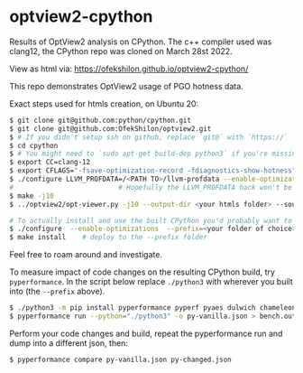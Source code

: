 # optview2-cpython
Results of OptView2 analysis on CPython.
The c++ compiler used was clang12, the CPython repo was cloned on March 28st 2022.

View as html via: https://ofekshilon.github.io/optview2-cpython/

This repo demonstrates OptView2 usage of PGO hotness data.

Exact steps used for htmls creation, on Ubuntu 20:

```bash
$ git clone git@github.com:python/cpython.git
$ git clone git@github.com:OfekShilon/optview2.git
$ # If you didn't setup ssh on github, replace `git@` with `https://`
$ cd cpython
$ # You might need to `sudo apt-get build-dep python3` if you're missing needed packages. More info at https://devguide.python.org/setup/#install-dependencies
$ export CC=clang-12
$ export CFLAGS="-fsave-optimization-record -fdiagnostics-show-hotness"
$ ./configure LLVM_PROFDATA=/<PATH TO>/llvm-profdata --enable-optimizations # This enables pgo and lto. 
#                          # Hopefully the LLVM_PROFDATA hack won't be needed forever: https://bugs.python.org/issue47140
$ make -j10
$ ../optview2/opt-viewer.py -j10 --output-dir <your htmls folder> --source-dir . .

# To actually install and use the built CPython you'd probably want to -
$ ./configure  --enable-optimizations  --prefix=<your folder of choice>  
$ make install    # deploy to the --prefix folder
```

Feel free to roam around and investigate.

To measure impact of code changes on the resulting CPython build, try `pyperformance`. In the script below replace `./python3` with wherever you built into (the `--prefix` above).
```bash
$ ./python3 -m pip install pyperformance pyperf pyaes dulwich chameleon django sqlalchemy sympy tornado mako
$ pyperformance run --python="./python3" -o py-vanilla.json > bench.out 2>&1
```
Perform your code changes and build, repeat the pyperformance run and dump into a different json, then:
```bash
$ pyperformance compare py-vanilla.json py-changed.json
```

